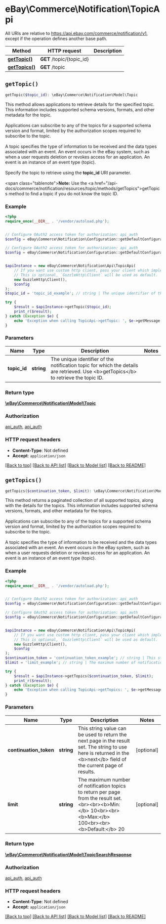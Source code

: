 # eBay\Commerce\Notification\TopicApi

All URIs are relative to https://api.ebay.com/commerce/notification/v1, except if the operation defines another base path.

| Method | HTTP request | Description |
| ------------- | ------------- | ------------- |
| [**getTopic()**](TopicApi.md#getTopic) | **GET** /topic/{topic_id} |  |
| [**getTopics()**](TopicApi.md#getTopics) | **GET** /topic |  |


## `getTopic()`

```php
getTopic($topic_id): \eBay\Commerce\Notification\Model\Topic
```



This method allows applications to retrieve details for the specified topic. This information includes supported schema versions, formats, and other metadata for the topic.<br><br>Applications can subscribe to any of the topics for a supported schema version and format, limited by the authorization scopes required to subscribe to the topic.<br><br>A topic specifies the type of information to be received and the data types associated with an event. An event occurs in the eBay system, such as when a user requests deletion or revokes access for an application. An event is an instance of an event type (topic).<br><br>Specify the topic to retrieve using the <b>topic_id</b> URI parameter.<br><br><span class=\"tablenote\"><b>Note:</b> Use the <a href=\"/api-docs/commerce/notification/resources/topic/methods/getTopics\">getTopics</a> method to find a topic if you do not know the topic ID.</span>

### Example

```php
<?php
require_once(__DIR__ . '/vendor/autoload.php');


// Configure OAuth2 access token for authorization: api_auth
$config = eBay\Commerce\Notification\Configuration::getDefaultConfiguration()->setAccessToken('YOUR_ACCESS_TOKEN');

// Configure OAuth2 access token for authorization: api_auth
$config = eBay\Commerce\Notification\Configuration::getDefaultConfiguration()->setAccessToken('YOUR_ACCESS_TOKEN');


$apiInstance = new eBay\Commerce\Notification\Api\TopicApi(
    // If you want use custom http client, pass your client which implements `GuzzleHttp\ClientInterface`.
    // This is optional, `GuzzleHttp\Client` will be used as default.
    new GuzzleHttp\Client(),
    $config
);
$topic_id = 'topic_id_example'; // string | The unique identifier of the notification topic for which the details are retrieved. Use <b>getTopics</b> to retrieve the topic ID.

try {
    $result = $apiInstance->getTopic($topic_id);
    print_r($result);
} catch (Exception $e) {
    echo 'Exception when calling TopicApi->getTopic: ', $e->getMessage(), PHP_EOL;
}
```

### Parameters

| Name | Type | Description  | Notes |
| ------------- | ------------- | ------------- | ------------- |
| **topic_id** | **string**| The unique identifier of the notification topic for which the details are retrieved. Use &lt;b&gt;getTopics&lt;/b&gt; to retrieve the topic ID. | |

### Return type

[**\eBay\Commerce\Notification\Model\Topic**](../Model/Topic.md)

### Authorization

[api_auth](../../README.md#api_auth), [api_auth](../../README.md#api_auth)

### HTTP request headers

- **Content-Type**: Not defined
- **Accept**: `application/json`

[[Back to top]](#) [[Back to API list]](../../README.md#endpoints)
[[Back to Model list]](../../README.md#models)
[[Back to README]](../../README.md)

## `getTopics()`

```php
getTopics($continuation_token, $limit): \eBay\Commerce\Notification\Model\TopicSearchResponse
```



This method returns a paginated collection of all supported topics, along with the details for the topics. This information includes supported schema versions, formats, and other metadata for the topics.<br><br>Applications can subscribe to any of the topics for a supported schema version and format, limited by the authorization scopes required to subscribe to the topic.<br><br>A topic specifies the type of information to be received and the data types associated with an event. An event occurs in the eBay system, such as when a user requests deletion or revokes access for an application. An event is an instance of an event type (topic).

### Example

```php
<?php
require_once(__DIR__ . '/vendor/autoload.php');


// Configure OAuth2 access token for authorization: api_auth
$config = eBay\Commerce\Notification\Configuration::getDefaultConfiguration()->setAccessToken('YOUR_ACCESS_TOKEN');

// Configure OAuth2 access token for authorization: api_auth
$config = eBay\Commerce\Notification\Configuration::getDefaultConfiguration()->setAccessToken('YOUR_ACCESS_TOKEN');


$apiInstance = new eBay\Commerce\Notification\Api\TopicApi(
    // If you want use custom http client, pass your client which implements `GuzzleHttp\ClientInterface`.
    // This is optional, `GuzzleHttp\Client` will be used as default.
    new GuzzleHttp\Client(),
    $config
);
$continuation_token = 'continuation_token_example'; // string | This string value can be used to return the next page in the result set. The string to use here is returned in the <b>next</b> field of the current page of results.
$limit = 'limit_example'; // string | The maximum number of notification topics to return per page from the result set.<br><br><b>Min:</b> 10<br><br><b>Max:</b> 100<br><br><b>Default:</b> 20

try {
    $result = $apiInstance->getTopics($continuation_token, $limit);
    print_r($result);
} catch (Exception $e) {
    echo 'Exception when calling TopicApi->getTopics: ', $e->getMessage(), PHP_EOL;
}
```

### Parameters

| Name | Type | Description  | Notes |
| ------------- | ------------- | ------------- | ------------- |
| **continuation_token** | **string**| This string value can be used to return the next page in the result set. The string to use here is returned in the &lt;b&gt;next&lt;/b&gt; field of the current page of results. | [optional] |
| **limit** | **string**| The maximum number of notification topics to return per page from the result set.&lt;br&gt;&lt;br&gt;&lt;b&gt;Min:&lt;/b&gt; 10&lt;br&gt;&lt;br&gt;&lt;b&gt;Max:&lt;/b&gt; 100&lt;br&gt;&lt;br&gt;&lt;b&gt;Default:&lt;/b&gt; 20 | [optional] |

### Return type

[**\eBay\Commerce\Notification\Model\TopicSearchResponse**](../Model/TopicSearchResponse.md)

### Authorization

[api_auth](../../README.md#api_auth), [api_auth](../../README.md#api_auth)

### HTTP request headers

- **Content-Type**: Not defined
- **Accept**: `application/json`

[[Back to top]](#) [[Back to API list]](../../README.md#endpoints)
[[Back to Model list]](../../README.md#models)
[[Back to README]](../../README.md)
